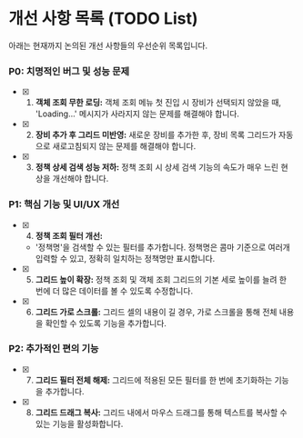 # 개선 사항 목록 (TODO List)

아래는 현재까지 논의된 개선 사항들의 우선순위 목록입니다.

### P0: 치명적인 버그 및 성능 문제
- [x] 1.  **객체 조회 무한 로딩:** 객체 조회 메뉴 첫 진입 시 장비가 선택되지 않았을 때, 'Loading...' 메시지가 사라지지 않는 문제를 해결해야 합니다.
- [x] 2.  **장비 추가 후 그리드 미반영:** 새로운 장비를 추가한 후, 장비 목록 그리드가 자동으로 새로고침되지 않는 문제를 해결해야 합니다.
- [x] 3.  **정책 상세 검색 성능 저하:** 정책 조회 시 상세 검색 기능의 속도가 매우 느린 현상을 개선해야 합니다.

### P1: 핵심 기능 및 UI/UX 개선
- [x] 4.  **정책 조회 필터 개선:**
    - '정책명'을 검색할 수 있는 필터를 추가합니다. 정책명은 콤마 기준으로 여러개 입력할 수 있고, 정확히 일치하는 정책명만 표시합니다.
- [x] 5.  **그리드 높이 확장:** 정책 조회 및 객체 조회 그리드의 기본 세로 높이를 늘려 한 번에 더 많은 데이터를 볼 수 있도록 수정합니다.
- [x] 6.  **그리드 가로 스크롤:** 그리드 셀의 내용이 길 경우, 가로 스크롤을 통해 전체 내용을 확인할 수 있도록 기능을 추가합니다.

### P2: 추가적인 편의 기능
- [x] 7.  **그리드 필터 전체 해제:** 그리드에 적용된 모든 필터를 한 번에 초기화하는 기능을 추가합니다.
- [x] 8.  **그리드 드래그 복사:** 그리드 내에서 마우스 드래그를 통해 텍스트를 복사할 수 있는 기능을 활성화합니다.
